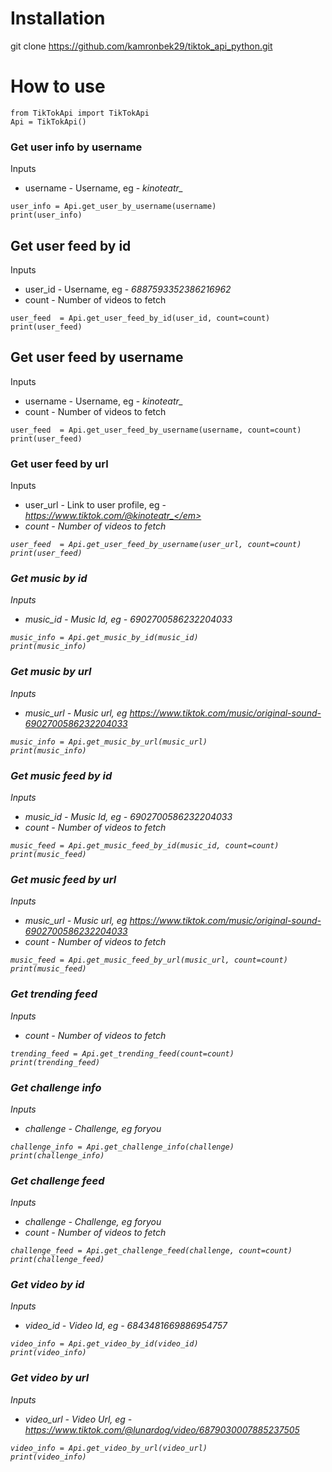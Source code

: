 # Installation
git clone https://github.com/kamronbek29/tiktok_api_python.git

# How to use
```
from TikTokApi import TikTokApi
Api = TikTokApi()
```

### Get user info by username
Inputs
* username - Username, eg - <em>kinoteatr_</em>
```
user_info = Api.get_user_by_username(username)
print(user_info)
```

## Get user feed by id
Inputs
* user_id - Username, eg - <em>6887593352386216962</em>
* count - Number of videos to fetch

```
user_feed  = Api.get_user_feed_by_id(user_id, count=count)
print(user_feed)
```

## Get user feed by username
Inputs
* username - Username, eg - <em>kinoteatr_</em>
* count - Number of videos to fetch

```
user_feed  = Api.get_user_feed_by_username(username, count=count)
print(user_feed)
```

### Get user feed by url
Inputs
* user_url - Link to user profile, eg - <em>https://www.tiktok.com/@kinoteatr_</em>
* count - Number of videos to fetch

```
user_feed  = Api.get_user_feed_by_username(user_url, count=count)
print(user_feed)
```

### Get music by id
Inputs
* music_id - Music Id, eg - <em>6902700586232204033</em>

```
music_info = Api.get_music_by_id(music_id)
print(music_info)
```

### Get music by url
Inputs
* music_url - Music url, eg <em>https://www.tiktok.com/music/original-sound-6902700586232204033</em>

```
music_info = Api.get_music_by_url(music_url)
print(music_info)
```

### Get music feed by id
Inputs
* music_id - Music Id, eg - <em>6902700586232204033</em>
* count - Number of videos to fetch

```
music_feed = Api.get_music_feed_by_id(music_id, count=count)
print(music_feed)
```

### Get music feed by url
Inputs
* music_url - Music url, eg <em>https://www.tiktok.com/music/original-sound-6902700586232204033</em>
* count - Number of videos to fetch

```
music_feed = Api.get_music_feed_by_url(music_url, count=count)
print(music_feed)
```

### Get trending feed
Inputs
* count - Number of videos to fetch

```
trending_feed = Api.get_trending_feed(count=count)
print(trending_feed)
```

### Get challenge info
Inputs
* challenge - Challenge, eg <em>foryou</em>

```
challenge_info = Api.get_challenge_info(challenge)
print(challenge_info)
```

### Get challenge feed
Inputs
* challenge - Challenge, eg <em>foryou</em>
* count - Number of videos to fetch

```
challenge_feed = Api.get_challenge_feed(challenge, count=count)
print(challenge_feed)
```

### Get video by id
Inputs
* video_id - Video Id, eg - <em>6843481669886954757</em>

```
video_info = Api.get_video_by_id(video_id)
print(video_info)
```

### Get video by url
Inputs
* video_url - Video Url, eg - <em>https://www.tiktok.com/@lunardog/video/6879030007885237505</em>

```
video_info = Api.get_video_by_url(video_url)
print(video_info)
```
